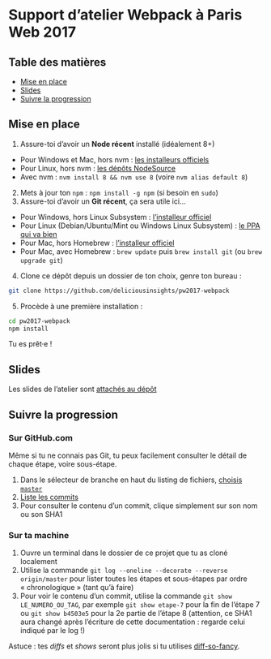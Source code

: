 # Support d’atelier Webpack à Paris Web 2017

## Table des matières

- [Mise en place](#mise-en-place)
- [Slides](#slides)
- [Suivre la progression](#suivre-la-progression)

## Mise en place

1. Assure-toi d’avoir un **Node récent** installé (idéalement 8+)
  - Pour Windows et Mac, hors nvm : [les installeurs officiels](https://nodejs.org/en/download/current/)
  - Pour Linux, hors nvm : [les dépôts NodeSource](https://github.com/nodesource/distributions#table-of-contents)
  - Avec nvm : `nvm install 8 && nvm use 8` (voire `nvm alias default 8`)
2. Mets à jour ton `npm` : `npm install -g npm` (si besoin en `sudo`)
3. Assure-toi d’avoir un **Git récent**, ça sera utile ici…
  - Pour Windows, hors Linux Subsystem : [l’installeur officiel](https://git-scm.com/downloads)
  - Pour Linux (Debian/Ubuntu/Mint ou Windows Linux Subsystem) : [le PPA qui va bien](https://launchpad.net/~git-core/+archive/ubuntu/ppa)
  - Pour Mac, hors Homebrew : [l’installeur officiel](https://git-scm.com/downloads)
  - Pour Mac, avec Homebrew : `brew update` puis `brew install git` (ou `brew upgrade git`)
4. Clone ce dépôt depuis un dossier de ton choix, genre ton bureau :

```bash
git clone https://github.com/deliciousinsights/pw2017-webpack
```

5. Procède à une première installation :

```bash
cd pw2017-webpack
npm install
```

Tu es prêt·e !

## Slides

Les slides de l’atelier sont [attachés au dépôt](https://deliciousinsights.github.io/pw2017-webpack/)

## Suivre la progression

### Sur GitHub.com

Même si tu ne connais pas Git, tu peux facilement consulter le détail de chaque étape, voire sous-étape.

1. Dans le sélecteur de branche en haut du listing de fichiers, [choisis `master`](https://github.com/deliciousinsights/pw2017-webpack/tree/master)
2. [Liste les commits](https://github.com/deliciousinsights/pw2017-webpack/commits/master)
3. Pour consulter le contenu d’un commit, clique simplement sur son nom ou son SHA1

### Sur ta machine

1. Ouvre un terminal dans le dossier de ce projet que tu as cloné localement
2. Utilise la commande `git log --oneline --decorate --reverse origin/master` pour lister toutes les étapes et sous-étapes par ordre « chronologique » (tant qu’à faire)
3. Pour voir le contenu d’un commit, utilise la commande `git show LE_NUMERO_OU_TAG`, par exemple `git show etape-7` pour la fin de l’étape 7 ou `git show b4503e5` pour la 2e partie de l’étape 8 (attention, ce SHA1 aura changé après l’écriture de cette documentation : regarde celui indiqué par le log !)

Astuce : tes *diffs* et *shows* seront plus jolis si tu utilises [diff-so-fancy](https://github.com/so-fancy/diff-so-fancy#readme).

